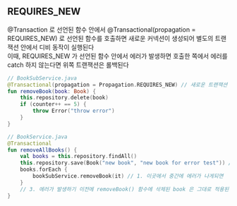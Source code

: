 ## REQUIRES_NEW

@Transaction 로 선언된 함수 안에서 @Transactional(propagation = REQUIRES_NEW) 로 선언된 함수를 호출하면
새로운 커넥션이 생성되어 별도의 트랜잭션 안에서 디비 동작이 실행된다  
이때, REQUIRES_NEW 가 선언된 함수 안에서 에러가 발생하면 호출한 쪽에서 에러를 catch 하지 않는다면 위쪽 트랜잭션은 롤백된다
```kotlin
// BookSubService.java
@Transactional(propagation = Propagation.REQUIRES_NEW) // 새로운 트랜잭션 생성. 이 함수를 빠져나가는 순간 flush 됨
fun removeBook(book: Book) {
    this.repository.delete(book)
    if (counter++ == 5) {
        throw Error("throw error")
    }
}

// BookService.java
@Transactional
fun removeAllBooks() {
    val books = this.repository.findAll()
    this.repository.save(Book("new book", "new book for error test")) // 2. 롤백으로 인해 이 Book 은 저장되지 않는다
    books.forEach {
        bookSubService.removeBook(it) // 1. 이곳에서 중간에 에러가 나게되면
    }
    // 3. 에러가 발생하기 이전에 removeBook() 함수에 삭제된 book 은 그대로 적용된다
}
```

